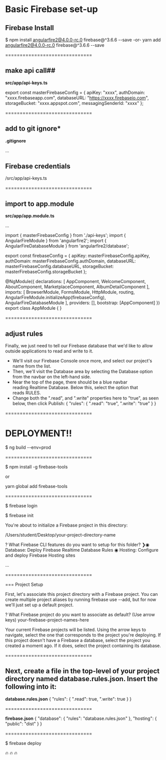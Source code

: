 # Basic Firebase set-up

## Firebase Install

$ npm install angularfire2@4.0.0-rc.0 firebase@^3.6.6 --save
          -or-
  yarn add angularfire2@4.0.0-rc.0 firebase@^3.6.6 --save

==============================

## make api call##

**src/app/api-keys.ts**

export const masterFirebaseConfig = {
    apiKey: "xxxx",
    authDomain: "xxxx.firebaseapp.com",
    databaseURL: "https://xxxx.firebaseio.com",
    storageBucket: "xxxx.appspot.com",
    messagingSenderId: "xxxx"
  };

==============================
## add to git ignore*

**.gitignore**

...
## Firebase credentials
/src/app/api-keys.ts

==============================

## import to app.module

**src/app/app.module.ts**

…

import { masterFirebaseConfig } from './api-keys';
import { AngularFireModule } from 'angularfire2';
import { AngularFireDatabaseModule } from 'angularfire2/database';

export const firebaseConfig = {
  apiKey: masterFirebaseConfig.apiKey,
  authDomain: masterFirebaseConfig.authDomain,
  databaseURL: masterFirebaseConfig.databaseURL,
  storageBucket: masterFirebaseConfig.storageBucket
};

@NgModule({
  declarations: [
    AppComponent,
    WelcomeComponent,
    AboutComponent,
    MarketplaceComponent,
    AlbumDetailComponent
  ],
  imports: [
    BrowserModule,
    FormsModule,
    HttpModule,
    routing,
    AngularFireModule.initializeApp(firebaseConfig),
    AngularFireDatabaseModule
  ],
  providers: [],
  bootstrap: [AppComponent]
})
export class AppModule { }

==============================

## adjust rules

Finally, we just need to tell our Firebase database that we'd like to allow outside applications to read and write to it.
* We'll visit our Firebase Console once more, and select our project's name from the list.
* Then, we'll visit the Database area by selecting the Database option from the navbar on the left-hand side.
* Near the top of the page, there should be a blue navbar reading Realtime Database. Below this, select the option that reads RULES.
* Change both the ".read", and ".write" properties here to "true", as seen below, then click Publish:
{
  "rules": {
    ".read": "true",
    ".write": "true"
  }
}

==============================

# DEPLOYMENT!!

$ ng build --env=prod

==============================

$ npm install -g firebase-tools

or 

yarn global add firebase-tools

==============================

$ firebase login

$ firebase init

You're about to initialize a Firebase project in this directory:

  /Users/student/Desktop/your-project-directory-name

? What Firebase CLI features do you want to setup for this folder?
❯◉ Database: Deploy Firebase Realtime Database Rules
 ◉ Hosting: Configure and deploy Firebase Hosting sites

 ...

==============================

=== Project Setup

First, let's associate this project directory with a Firebase project.
You can create multiple project aliases by running firebase use --add,
but for now we'll just set up a default project.

? What Firebase project do you want to associate as default? (Use arrow keys)
your-firebase-project-names-here


Your current Firebase projects will be listed. Using the arrow keys to navigate, select the one that corresponds to the project you're deploying. If this project doesn't have a Firebase a database, select the project you created a moment ago. If it does, select the project containing its database.

==============================

## Next, create a file in the top-level of your project directory named database.rules.json. Insert the following into it:

**database.rules.json**
{
  "rules": {
    ".read": true,
    ".write": true
  }
}

==============================

**firebase.json**
{
  "database": {
    "rules": "database.rules.json"
  },
  "hosting": {
    "public": "dist"
  }
}

==============================

$ firebase deploy

:fire: :fire: :fire: